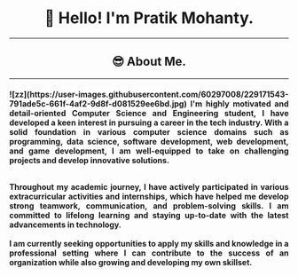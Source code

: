 <h1 align="center">👋 Hello! I'm Pratik Mohanty.</h1>

---

<h2 align="center">😎 About Me.</h3>

---

<h4 align="justify"> ![zz](https://user-images.githubusercontent.com/60297008/229171543-791ade5c-661f-4af2-9d8f-d081529ee6bd.jpg)
I'm highly motivated and detail-oriented Computer Science and Engineering student, I have developed a keen interest in pursuing a career in the tech industry. With a solid foundation in various computer science domains such as programming, data science, software development, web development, and game development, I am well-equipped to take on challenging projects and develop innovative solutions.<br><br>
  

Throughout my academic journey, I have actively participated in various extracurricular activities and internships, which have helped me develop strong teamwork, communication, and problem-solving skills. I am committed to lifelong learning and staying up-to-date with the latest advancements in technology.<br><br>
I am currently seeking opportunities to apply my skills and knowledge in a professional setting where I can contribute to the success of an organization while also growing and developing my own skillset.</h4>
